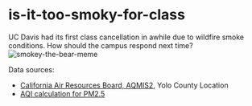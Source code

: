 # is-it-too-smoky-for-class
UC Davis had its first class cancellation in awhile due to wildfire smoke conditions. How should the campus respond next time?
![smokey-the-bear-meme](https://i.imgur.com/wfRj0FI.jpg)

Data sources:
* [California Air Resources Board, AQMIS2](https://www.arb.ca.gov/aqmis2/aqdselect.php?tab=daily), Yolo County Location
* [AQI calculation for PM2.5](https://forum.airnowtech.org/t/daily-and-hourly-aqi-pm2-5/171)
